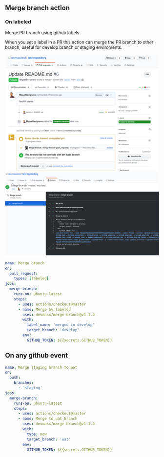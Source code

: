 ## Merge branch action

### On labeled

Merge PR branch using github labels.

When you set a label in a PR this action can merge the PR branch to other branch, useful for develop branch or staging enviroments.

![PR](./screenshots/pr.png)
![Checker](./screenshots/checker.png)

```yaml
name: Merge branch
on:
  pull_request:
    types: [labeled]
jobs:
  merge-branch:
    runs-on: ubuntu-latest
    steps:
      - uses: actions/checkout@master
      - name: Merge by labeled
        uses: devmasx/merge-branch@v1.1.0
        with:
          label_name: 'merged in develop'
          target_branch: 'develop'
        env:
          GITHUB_TOKEN: ${{secrets.GITHUB_TOKEN}}
```

## On any github event

```yaml
name: Merge staging branch to uat
on:
  push:
    branches:
      - 'staging'
jobs:
  merge-branch:
    runs-on: ubuntu-latest
    steps:
      - uses: actions/checkout@master
      - name: Merge to uat branch
        uses: devmasx/merge-branch@v1.1.0
        with:
          type: now
          target_branch: 'uat'
        env:
          GITHUB_TOKEN: ${{secrets.GITHUB_TOKEN}}
```
